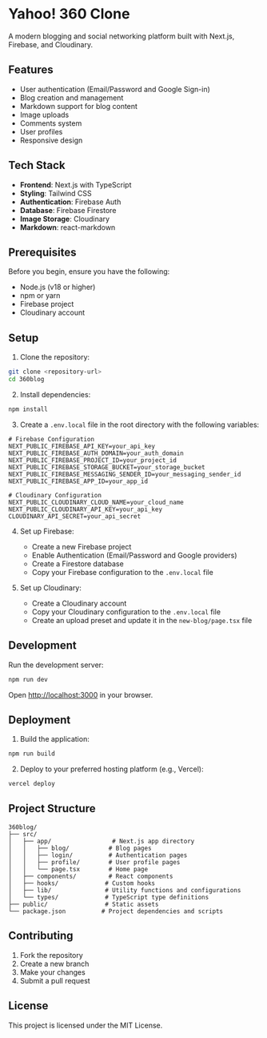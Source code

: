 # Yahoo! 360 Clone

A modern blogging and social networking platform built with Next.js, Firebase, and Cloudinary.

## Features

- User authentication (Email/Password and Google Sign-in)
- Blog creation and management
- Markdown support for blog content
- Image uploads
- Comments system
- User profiles
- Responsive design

## Tech Stack

- **Frontend**: Next.js with TypeScript
- **Styling**: Tailwind CSS
- **Authentication**: Firebase Auth
- **Database**: Firebase Firestore
- **Image Storage**: Cloudinary
- **Markdown**: react-markdown

## Prerequisites

Before you begin, ensure you have the following:

- Node.js (v18 or higher)
- npm or yarn
- Firebase project
- Cloudinary account

## Setup

1. Clone the repository:
```bash
git clone <repository-url>
cd 360blog
```

2. Install dependencies:
```bash
npm install
```

3. Create a `.env.local` file in the root directory with the following variables:
```env
# Firebase Configuration
NEXT_PUBLIC_FIREBASE_API_KEY=your_api_key
NEXT_PUBLIC_FIREBASE_AUTH_DOMAIN=your_auth_domain
NEXT_PUBLIC_FIREBASE_PROJECT_ID=your_project_id
NEXT_PUBLIC_FIREBASE_STORAGE_BUCKET=your_storage_bucket
NEXT_PUBLIC_FIREBASE_MESSAGING_SENDER_ID=your_messaging_sender_id
NEXT_PUBLIC_FIREBASE_APP_ID=your_app_id

# Cloudinary Configuration
NEXT_PUBLIC_CLOUDINARY_CLOUD_NAME=your_cloud_name
NEXT_PUBLIC_CLOUDINARY_API_KEY=your_api_key
CLOUDINARY_API_SECRET=your_api_secret
```

4. Set up Firebase:
   - Create a new Firebase project
   - Enable Authentication (Email/Password and Google providers)
   - Create a Firestore database
   - Copy your Firebase configuration to the `.env.local` file

5. Set up Cloudinary:
   - Create a Cloudinary account
   - Copy your Cloudinary configuration to the `.env.local` file
   - Create an upload preset and update it in the `new-blog/page.tsx` file

## Development

Run the development server:

```bash
npm run dev
```

Open [http://localhost:3000](http://localhost:3000) in your browser.

## Deployment

1. Build the application:
```bash
npm run build
```

2. Deploy to your preferred hosting platform (e.g., Vercel):
```bash
vercel deploy
```

## Project Structure

```
360blog/
├── src/
│   ├── app/                 # Next.js app directory
│   │   ├── blog/           # Blog pages
│   │   ├── login/          # Authentication pages
│   │   ├── profile/        # User profile pages
│   │   └── page.tsx        # Home page
│   ├── components/         # React components
│   ├── hooks/             # Custom hooks
│   ├── lib/               # Utility functions and configurations
│   └── types/             # TypeScript type definitions
├── public/                # Static assets
└── package.json          # Project dependencies and scripts
```

## Contributing

1. Fork the repository
2. Create a new branch
3. Make your changes
4. Submit a pull request

## License

This project is licensed under the MIT License.
